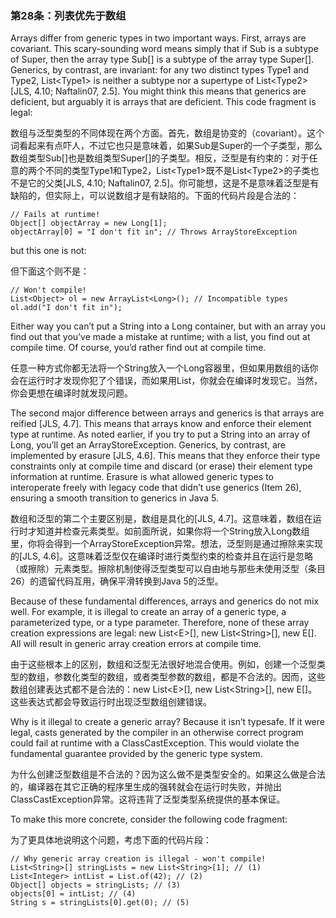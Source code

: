 ### 第28条：列表优先于数组

Arrays differ from generic types in two important ways. First, arrays are covariant. This scary-sounding word means simply that if Sub is a subtype of Super, then the array type Sub\[\] is a subtype of the array type Super\[\]. Generics, by contrast, are invariant: for any two distinct types Type1 and Type2, List&lt;Type1&gt; is neither a subtype nor a supertype of List&lt;Type2&gt; \[JLS, 4.10; Naftalin07, 2.5\]. You might think this means that generics are deficient, but arguably it is arrays that are deficient. This code fragment is legal:

数组与泛型类型的不同体现在两个方面。首先，数组是协变的（covariant）。这个词看起来有点吓人，不过它也只是意味着，如果Sub是Super的一个子类型，那么数组类型Sub\[\]也是数组类型Super\[\]的子类型。相反，泛型是有约束的：对于任意的两个不同的类型Type1和Type2，List&lt;Type1&gt;既不是List&lt;Type2&gt;的子类也不是它的父类\[JLS, 4.10; Naftalin07, 2.5\]。你可能想，这是不是意味着泛型是有缺陷的，但实际上，可以说数组才是有缺陷的。下面的代码片段是合法的：

```
// Fails at runtime!
Object[] objectArray = new Long[1];
objectArray[0] = "I don't fit in"; // Throws ArrayStoreException
```

but this one is not:

但下面这个则不是：

```
// Won't compile!
List<Object> ol = new ArrayList<Long>(); // Incompatible types
ol.add("I don't fit in");
```

Either way you can’t put a String into a Long container, but with an array you find out that you’ve made a mistake at runtime; with a list, you find out at compile time. Of course, you’d rather find out at compile time.

任意一种方式你都无法将一个String放入一个Long容器里，但如果用数组的话你会在运行时才发现你犯了个错误，而如果用List，你就会在编译时发现它。当然，你会更想在编译时就发现问题。

The second major difference between arrays and generics is that arrays are reified \[JLS, 4.7\]. This means that arrays know and enforce their element type at runtime. As noted earlier, if you try to put a String into an array of Long, you’ll get an ArrayStoreException. Generics, by contrast, are implemented by erasure \[JLS, 4.6\]. This means that they enforce their type constraints only at compile time and discard \(or erase\) their element type information at runtime. Erasure is what allowed generic types to interoperate freely with legacy code that didn’t use generics \(Item 26\), ensuring a smooth transition to generics in Java 5.

数组和泛型的第二个主要区别是，数组是具化的\[JLS, 4.7\]。这意味着，数组在运行时才知道并检查元素类型。如前面所说，如果你将一个String放入Long数组里，你将会得到一个ArrayStoreException异常。想法，泛型则是通过擦除来实现的\[JLS, 4.6\]。这意味着泛型仅在编译时进行类型约束的检查并且在运行是忽略（或擦除）元素类型。擦除机制使得泛型类型可以自由地与那些未使用泛型（条目26）的遗留代码互用，确保平滑转换到Java 5的泛型。

Because of these fundamental differences, arrays and generics do not mix well. For example, it is illegal to create an array of a generic type, a parameterized type, or a type parameter. Therefore, none of these array creation expressions are legal: new List&lt;E&gt;\[\], new List&lt;String&gt;\[\], new E\[\]. All will result in generic array creation errors at compile time.

由于这些根本上的区别，数组和泛型无法很好地混合使用。例如，创建一个泛型类型的数组，参数化类型的数组，或者类型参数的数组，都是不合法的。因而，这些数组创建表达式都不是合法的：new List&lt;E&gt;\[\], new List&lt;String&gt;\[\], new E\[\]。这些表达式都会导致运行时出现泛型数组创建错误。

Why is it illegal to create a generic array? Because it isn’t typesafe. If it were legal, casts generated by the compiler in an otherwise correct program could fail at runtime with a ClassCastException. This would violate the fundamental guarantee provided by the generic type system.

为什么创建泛型数组是不合法的？因为这么做不是类型安全的。如果这么做是合法的，编译器在其它正确的程序里生成的强转就会在运行时失败，并抛出ClassCastException异常。这将违背了泛型类型系统提供的基本保证。

To make this more concrete, consider the following code fragment:

为了更具体地说明这个问题，考虑下面的代码片段：

```
// Why generic array creation is illegal - won't compile!
List<String>[] stringLists = new List<String>[1]; // (1)
List<Integer> intList = List.of(42); // (2)
Object[] objects = stringLists; // (3)
objects[0] = intList; // (4)
String s = stringLists[0].get(0); // (5)
```



